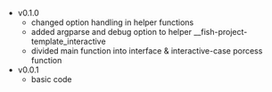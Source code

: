 - v0.1.0
    - changed option handling in helper functions
    - added argparse and debug option to helper __fish-project-template_interactive
    - divided main function into interface & interactive-case porcess function
- v0.0.1
    - basic code